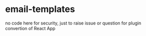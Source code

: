 # email-templates
no code here for security, just to raise issue or question for plugin convertion of React App
